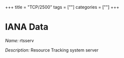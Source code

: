 +++
title = "TCP/2500"
tags = [""]
categories = [""]
+++

# IANA Data

_Name:_ rtsserv

_Description:_ Resource Tracking system server

